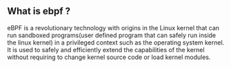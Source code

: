 ## What is ebpf ?
eBPF is a revolutionary technology with origins in the Linux kernel that can run sandboxed programs(user defined program that can safely run inside the linux kernel) in a privileged context such as the operating system kernel. It is used to safely and efficiently extend the capabilities of the kernel without requiring to change kernel source code or load kernel modules.
